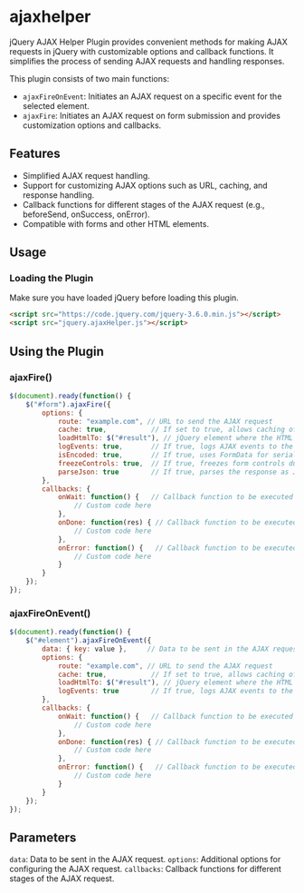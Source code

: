# ajaxhelper
jQuery AJAX Helper Plugin provides convenient methods for making AJAX requests in jQuery with customizable options and callback functions. It simplifies the process of sending AJAX requests and handling responses.

This plugin consists of two main functions:
- `ajaxFireOnEvent`: Initiates an AJAX request on a specific event for the selected element.
- `ajaxFire`: Initiates an AJAX request on form submission and provides customization options and callbacks.

## Features

- Simplified AJAX request handling.
- Support for customizing AJAX options such as URL, caching, and response handling.
- Callback functions for different stages of the AJAX request (e.g., beforeSend, onSuccess, onError).
- Compatible with forms and other HTML elements.

## Usage

### Loading the Plugin

Make sure you have loaded jQuery before loading this plugin.

```html
<script src="https://code.jquery.com/jquery-3.6.0.min.js"></script>
<script src="jquery.ajaxHelper.js"></script>
```
## Using the Plugin

### ajaxFire()
```javascript
$(document).ready(function() {
    $("#form").ajaxFire({
        options: {
            route: "example.com", // URL to send the AJAX request
            cache: true,           // If set to true, allows caching of the AJAX response
            loadHtmlTo: $("#result"), // jQuery element where the HTML response will be loaded
            logEvents: true,       // If true, logs AJAX events to the console
            isEncoded: true,       // If true, uses FormData for serialized form data; otherwise, uses serialize()
            freezeControls: true,  // If true, freezes form controls during AJAX request
            parseJson: true        // If true, parses the response as JSON
        },
        callbacks: {
            onWait: function() {   // Callback function to be executed before the AJAX request is sent
                // Custom code here
            },
            onDone: function(res) { // Callback function to be executed on successful completion of the AJAX request
                // Custom code here
            },
            onError: function() {   // Callback function to be executed if there is an error in the AJAX request
                // Custom code here
            }
        }
    });
});
```

### ajaxFireOnEvent()
```javascript
$(document).ready(function() {
    $("#element").ajaxFireOnEvent({
        data: { key: value },     // Data to be sent in the AJAX request
        options: {
            route: "example.com", // URL to send the AJAX request
            cache: true,           // If set to true, allows caching of the AJAX response
            loadHtmlTo: $("#result"), // jQuery element where the HTML response will be loaded
            logEvents: true        // If true, logs AJAX events to the console
        },
        callbacks: {
            onWait: function() {   // Callback function to be executed before the AJAX request is sent
                // Custom code here
            },
            onDone: function(res) { // Callback function to be executed on successful completion of the AJAX request
                // Custom code here
            },
            onError: function() {   // Callback function to be executed if there is an error in the AJAX request
                // Custom code here
            }
        }
    });
});
```

## Parameters
`data`: Data to be sent in the AJAX request.
`options`: Additional options for configuring the AJAX request.
`callbacks`: Callback functions for different stages of the AJAX request.

